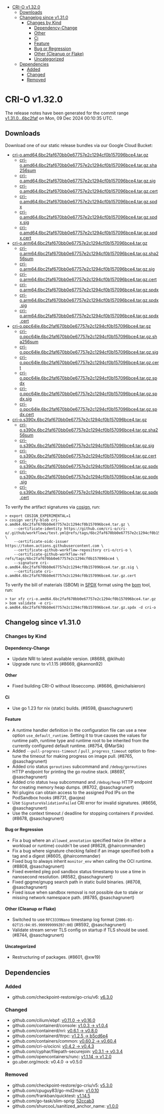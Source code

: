 - [CRI-O v1.32.0](#cri-o-v1320)
  - [Downloads](#downloads)
  - [Changelog since v1.31.0](#changelog-since-v1310)
    - [Changes by Kind](#changes-by-kind)
      - [Dependency-Change](#dependency-change)
      - [Other](#other)
      - [Ci](#ci)
      - [Feature](#feature)
      - [Bug or Regression](#bug-or-regression)
      - [Other (Cleanup or Flake)](#other-cleanup-or-flake)
      - [Uncategorized](#uncategorized)
  - [Dependencies](#dependencies)
    - [Added](#added)
    - [Changed](#changed)
    - [Removed](#removed)

# CRI-O v1.32.0

The release notes have been generated for the commit range
[v1.31.0...6bc2faf](https://github.com/cri-o/cri-o/compare/v1.31.0...v1.32.0) on Mon, 09 Dec 2024 00:10:35 UTC.

## Downloads

Download one of our static release bundles via our Google Cloud Bucket:

- [cri-o.amd64.6bc2faf670bb0e67757e2c1294cf0b157096bce4.tar.gz](https://storage.googleapis.com/cri-o/artifacts/cri-o.amd64.6bc2faf670bb0e67757e2c1294cf0b157096bce4.tar.gz)
  - [cri-o.amd64.6bc2faf670bb0e67757e2c1294cf0b157096bce4.tar.gz.sha256sum](https://storage.googleapis.com/cri-o/artifacts/cri-o.amd64.6bc2faf670bb0e67757e2c1294cf0b157096bce4.tar.gz.sha256sum)
  - [cri-o.amd64.6bc2faf670bb0e67757e2c1294cf0b157096bce4.tar.gz.sig](https://storage.googleapis.com/cri-o/artifacts/cri-o.amd64.6bc2faf670bb0e67757e2c1294cf0b157096bce4.tar.gz.sig)
  - [cri-o.amd64.6bc2faf670bb0e67757e2c1294cf0b157096bce4.tar.gz.cert](https://storage.googleapis.com/cri-o/artifacts/cri-o.amd64.6bc2faf670bb0e67757e2c1294cf0b157096bce4.tar.gz.cert)
  - [cri-o.amd64.6bc2faf670bb0e67757e2c1294cf0b157096bce4.tar.gz.spdx](https://storage.googleapis.com/cri-o/artifacts/cri-o.amd64.6bc2faf670bb0e67757e2c1294cf0b157096bce4.tar.gz.spdx)
  - [cri-o.amd64.6bc2faf670bb0e67757e2c1294cf0b157096bce4.tar.gz.spdx.sig](https://storage.googleapis.com/cri-o/artifacts/cri-o.amd64.6bc2faf670bb0e67757e2c1294cf0b157096bce4.tar.gz.spdx.sig)
  - [cri-o.amd64.6bc2faf670bb0e67757e2c1294cf0b157096bce4.tar.gz.spdx.cert](https://storage.googleapis.com/cri-o/artifacts/cri-o.amd64.6bc2faf670bb0e67757e2c1294cf0b157096bce4.tar.gz.spdx.cert)
- [cri-o.arm64.6bc2faf670bb0e67757e2c1294cf0b157096bce4.tar.gz](https://storage.googleapis.com/cri-o/artifacts/cri-o.arm64.6bc2faf670bb0e67757e2c1294cf0b157096bce4.tar.gz)
  - [cri-o.arm64.6bc2faf670bb0e67757e2c1294cf0b157096bce4.tar.gz.sha256sum](https://storage.googleapis.com/cri-o/artifacts/cri-o.arm64.6bc2faf670bb0e67757e2c1294cf0b157096bce4.tar.gz.sha256sum)
  - [cri-o.arm64.6bc2faf670bb0e67757e2c1294cf0b157096bce4.tar.gz.sig](https://storage.googleapis.com/cri-o/artifacts/cri-o.arm64.6bc2faf670bb0e67757e2c1294cf0b157096bce4.tar.gz.sig)
  - [cri-o.arm64.6bc2faf670bb0e67757e2c1294cf0b157096bce4.tar.gz.cert](https://storage.googleapis.com/cri-o/artifacts/cri-o.arm64.6bc2faf670bb0e67757e2c1294cf0b157096bce4.tar.gz.cert)
  - [cri-o.arm64.6bc2faf670bb0e67757e2c1294cf0b157096bce4.tar.gz.spdx](https://storage.googleapis.com/cri-o/artifacts/cri-o.arm64.6bc2faf670bb0e67757e2c1294cf0b157096bce4.tar.gz.spdx)
  - [cri-o.arm64.6bc2faf670bb0e67757e2c1294cf0b157096bce4.tar.gz.spdx.sig](https://storage.googleapis.com/cri-o/artifacts/cri-o.arm64.6bc2faf670bb0e67757e2c1294cf0b157096bce4.tar.gz.spdx.sig)
  - [cri-o.arm64.6bc2faf670bb0e67757e2c1294cf0b157096bce4.tar.gz.spdx.cert](https://storage.googleapis.com/cri-o/artifacts/cri-o.arm64.6bc2faf670bb0e67757e2c1294cf0b157096bce4.tar.gz.spdx.cert)
- [cri-o.ppc64le.6bc2faf670bb0e67757e2c1294cf0b157096bce4.tar.gz](https://storage.googleapis.com/cri-o/artifacts/cri-o.ppc64le.6bc2faf670bb0e67757e2c1294cf0b157096bce4.tar.gz)
  - [cri-o.ppc64le.6bc2faf670bb0e67757e2c1294cf0b157096bce4.tar.gz.sha256sum](https://storage.googleapis.com/cri-o/artifacts/cri-o.ppc64le.6bc2faf670bb0e67757e2c1294cf0b157096bce4.tar.gz.sha256sum)
  - [cri-o.ppc64le.6bc2faf670bb0e67757e2c1294cf0b157096bce4.tar.gz.sig](https://storage.googleapis.com/cri-o/artifacts/cri-o.ppc64le.6bc2faf670bb0e67757e2c1294cf0b157096bce4.tar.gz.sig)
  - [cri-o.ppc64le.6bc2faf670bb0e67757e2c1294cf0b157096bce4.tar.gz.cert](https://storage.googleapis.com/cri-o/artifacts/cri-o.ppc64le.6bc2faf670bb0e67757e2c1294cf0b157096bce4.tar.gz.cert)
  - [cri-o.ppc64le.6bc2faf670bb0e67757e2c1294cf0b157096bce4.tar.gz.spdx](https://storage.googleapis.com/cri-o/artifacts/cri-o.ppc64le.6bc2faf670bb0e67757e2c1294cf0b157096bce4.tar.gz.spdx)
  - [cri-o.ppc64le.6bc2faf670bb0e67757e2c1294cf0b157096bce4.tar.gz.spdx.sig](https://storage.googleapis.com/cri-o/artifacts/cri-o.ppc64le.6bc2faf670bb0e67757e2c1294cf0b157096bce4.tar.gz.spdx.sig)
  - [cri-o.ppc64le.6bc2faf670bb0e67757e2c1294cf0b157096bce4.tar.gz.spdx.cert](https://storage.googleapis.com/cri-o/artifacts/cri-o.ppc64le.6bc2faf670bb0e67757e2c1294cf0b157096bce4.tar.gz.spdx.cert)
- [cri-o.s390x.6bc2faf670bb0e67757e2c1294cf0b157096bce4.tar.gz](https://storage.googleapis.com/cri-o/artifacts/cri-o.s390x.6bc2faf670bb0e67757e2c1294cf0b157096bce4.tar.gz)
  - [cri-o.s390x.6bc2faf670bb0e67757e2c1294cf0b157096bce4.tar.gz.sha256sum](https://storage.googleapis.com/cri-o/artifacts/cri-o.s390x.6bc2faf670bb0e67757e2c1294cf0b157096bce4.tar.gz.sha256sum)
  - [cri-o.s390x.6bc2faf670bb0e67757e2c1294cf0b157096bce4.tar.gz.sig](https://storage.googleapis.com/cri-o/artifacts/cri-o.s390x.6bc2faf670bb0e67757e2c1294cf0b157096bce4.tar.gz.sig)
  - [cri-o.s390x.6bc2faf670bb0e67757e2c1294cf0b157096bce4.tar.gz.cert](https://storage.googleapis.com/cri-o/artifacts/cri-o.s390x.6bc2faf670bb0e67757e2c1294cf0b157096bce4.tar.gz.cert)
  - [cri-o.s390x.6bc2faf670bb0e67757e2c1294cf0b157096bce4.tar.gz.spdx](https://storage.googleapis.com/cri-o/artifacts/cri-o.s390x.6bc2faf670bb0e67757e2c1294cf0b157096bce4.tar.gz.spdx)
  - [cri-o.s390x.6bc2faf670bb0e67757e2c1294cf0b157096bce4.tar.gz.spdx.sig](https://storage.googleapis.com/cri-o/artifacts/cri-o.s390x.6bc2faf670bb0e67757e2c1294cf0b157096bce4.tar.gz.spdx.sig)
  - [cri-o.s390x.6bc2faf670bb0e67757e2c1294cf0b157096bce4.tar.gz.spdx.cert](https://storage.googleapis.com/cri-o/artifacts/cri-o.s390x.6bc2faf670bb0e67757e2c1294cf0b157096bce4.tar.gz.spdx.cert)

To verify the artifact signatures via [cosign](https://github.com/sigstore/cosign), run:

```console
> export COSIGN_EXPERIMENTAL=1
> cosign verify-blob cri-o.amd64.6bc2faf670bb0e67757e2c1294cf0b157096bce4.tar.gz \
    --certificate-identity https://github.com/cri-o/cri-o/.github/workflows/test.yml@refs/tags/6bc2faf670bb0e67757e2c1294cf0b157096bce4 \
    --certificate-oidc-issuer https://token.actions.githubusercontent.com \
    --certificate-github-workflow-repository cri-o/cri-o \
    --certificate-github-workflow-ref refs/tags/6bc2faf670bb0e67757e2c1294cf0b157096bce4 \
    --signature cri-o.amd64.6bc2faf670bb0e67757e2c1294cf0b157096bce4.tar.gz.sig \
    --certificate cri-o.amd64.6bc2faf670bb0e67757e2c1294cf0b157096bce4.tar.gz.cert
```

To verify the bill of materials (SBOM) in [SPDX](https://spdx.org) format using the [bom](https://sigs.k8s.io/bom) tool, run:

```console
> tar xfz cri-o.amd64.6bc2faf670bb0e67757e2c1294cf0b157096bce4.tar.gz
> bom validate -e cri-o.amd64.6bc2faf670bb0e67757e2c1294cf0b157096bce4.tar.gz.spdx -d cri-o
```

## Changelog since v1.31.0

### Changes by Kind

#### Dependency-Change
 - Update NRI to latest available version. (#8688, @klihub)
 - Upgrade runc to v1.1.15 (#8669, @kannon92)

#### Other
 - Fixed building CRI-O without libseccomp. (#8686, @michalsieron)

#### Ci
 - Use go 1.23 for nix (static) builds. (#8598, @saschagrunert)

#### Feature
 - A runtime handler definition in the configuration file can use a new option `use_default_runtime`. Setting it to true causes the values for runtime path, runtime type and runtime root to be inherited from the currently configured default runtime. (#8754, @MarSik)
 - Added `--pull-progress-timeout` / `pull_progress_timeout` option to fine-tune the timeout for making progress on image pull. (#8765, @saschagrunert)
 - Added crio status `goroutines` subcommand and `/debug/goroutines` HTTP endpoint for printing the go routine stack. (#8697, @saschagrunert)
 - Added crio status `heap` subcommand and `/debug/heap` HTTP endpoint for creating memory heap dumps. (#8702, @saschagrunert)
 - Nri plugins can obtain access to the assigned Pod IPs on the PodSandbox hooks (#8731, @aojea)
 - Use `SignatureValidationFailed` CRI error for invalid signatures. (#8656, @saschagrunert)
 - Use the context timeout / deadline for stopping containers if provided. (#8678, @saschagrunert)

#### Bug or Regression
 - Fix a bug where an `allowed_annotation` specified twice (in either a workload or runtime) couldn't be used (#8628, @haircommander)
 - Fix a bug where signature checking failed if an image specified both a tag and a digest (#8605, @haircommander)
 - Fixed bug to always inherit `monitor_env` when calling the OCI runtime. (#8808, @saschagrunert)
 - Fixed evented pleg pod sandbox status timestamp to use a time in nanosecond resolution. (#8582, @saschagrunert)
 - Fixed gpgme/gnupg search path in static build binaries. (#8708, @saschagrunert)
 - Fixed issue when sandbox removal is not possible due to stale or missing network namespace path. (#8785, @saschagrunert)

#### Other (Cleanup or Flake)
 - Switched to use `RFC3339Nano` timestamp log format (`2006-01-02T15:04:05.999999999Z07:00`) (#8592, @saschagrunert)
 - Validate stream server TLS config on startup if TLS should be used. (#8744, @saschagrunert)

#### Uncategorized
 - Restructuring of packages. (#8601, @xw19)

## Dependencies

### Added
- github.com/checkpoint-restore/go-criu/v6: [v6.3.0](https://github.com/checkpoint-restore/go-criu/tree/v6.3.0)

### Changed
- github.com/cilium/ebpf: [v0.11.0 → v0.16.0](https://github.com/cilium/ebpf/compare/v0.11.0...v0.16.0)
- github.com/containerd/console: [v1.0.3 → v1.0.4](https://github.com/containerd/console/compare/v1.0.3...v1.0.4)
- github.com/containerd/nri: [v0.6.1 → v0.8.0](https://github.com/containerd/nri/compare/v0.6.1...v0.8.0)
- github.com/containerd/ttrpc: [v1.2.5 → b5cd6e4](https://github.com/containerd/ttrpc/compare/v1.2.5...b5cd6e4)
- github.com/containers/common: [v0.60.2 → v0.60.4](https://github.com/containers/common/compare/v0.60.2...v0.60.4)
- github.com/cri-o/ocicni: [v0.4.2 → v0.4.3](https://github.com/cri-o/ocicni/compare/v0.4.2...v0.4.3)
- github.com/cyphar/filepath-securejoin: [v0.3.1 → v0.3.4](https://github.com/cyphar/filepath-securejoin/compare/v0.3.1...v0.3.4)
- github.com/opencontainers/runc: [v1.1.14 → v1.2.0](https://github.com/opencontainers/runc/compare/v1.1.14...v1.2.0)
- go.uber.org/mock: v0.4.0 → v0.5.0

### Removed
- github.com/checkpoint-restore/go-criu/v5: [v5.3.0](https://github.com/checkpoint-restore/go-criu/tree/v5.3.0)
- github.com/cpuguy83/go-md2man: [v1.0.10](https://github.com/cpuguy83/go-md2man/tree/v1.0.10)
- github.com/frankban/quicktest: [v1.14.5](https://github.com/frankban/quicktest/tree/v1.14.5)
- github.com/go-task/slim-sprig: [52ccab3](https://github.com/go-task/slim-sprig/tree/52ccab3)
- github.com/shurcooL/sanitized_anchor_name: [v1.0.0](https://github.com/shurcooL/sanitized_anchor_name/tree/v1.0.0)
